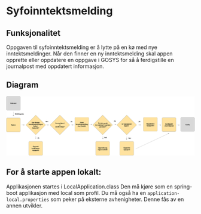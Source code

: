 # Syfoinntektsmelding

## Funksjonalitet
Oppgaven til syfoinntektsmelding er å lytte på en kø med nye inntektsmeldinger. Når den finner en ny inntektsmelding skal appen opprette eller oppdatere en oppgave i GOSYS for så å ferdigstille en journalpost med oppdatert informasjon.

## Diagram
![image](diagram.svg)

## For å starte appen lokalt:
Applikasjonen startes i LocalApplication.class Den må kjøre som en spring-boot applikasjon med local som profil. 
Du må også ha en `application-local.properties` som peker på eksterne avhenigheter. Denne fås av en annen utvikler.
